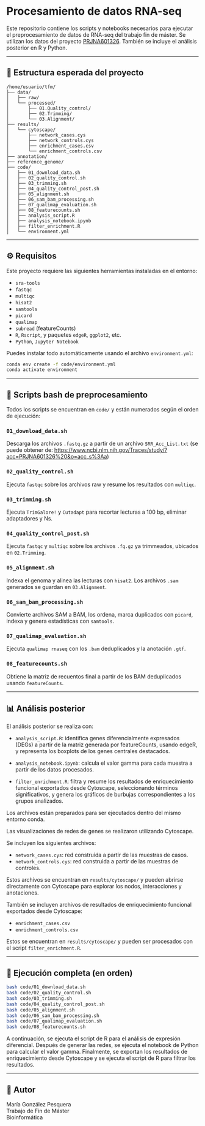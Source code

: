 # Procesamiento de datos RNA-seq

Este repositorio contiene los scripts y notebooks necesarios para ejecutar el preprocesamiento de datos de RNA-seq del trabajo fin de máster. Se utilizan los datos del proyecto [PRJNA601326](https://www.ncbi.nlm.nih.gov/Traces/study/?acc=PRJNA601326). También se incluye el análisis posterior en R y Python.

---

## 📁 Estructura esperada del proyecto

```
/home/usuario/tfm/
├── data/
│   ├── raw/
│   └── processed/
│       ├── 01.Quality_control/
│       ├── 02.Trimming/
│       └── 03.Alignment/
├── results/
│   └── cytoscape/
│       ├── network_cases.cys
│       ├── network_controls.cys
│       ├── enrichment_cases.csv
│       └── enrichment_controls.csv
├── annotation/
├── reference_genome/
├── code/
│   ├── 01_download_data.sh
│   ├── 02_quality_control.sh
│   ├── 03_trimming.sh
│   ├── 04_quality_control_post.sh
│   ├── 05_alignment.sh
│   ├── 06_sam_bam_processing.sh
│   ├── 07_qualimap_evaluation.sh
│   ├── 08_featurecounts.sh
│   ├── analysis_script.R
│   ├── analysis_notebook.ipynb
│   ├── filter_enrichment.R
│   └── environment.yml
```

---

## ⚙️ Requisitos

Este proyecto requiere las siguientes herramientas instaladas en el entorno:

- `sra-tools`
- `fastqc`
- `multiqc`
- `hisat2`
- `samtools`
- `picard`
- `qualimap`
- `subread` (featureCounts)
- `R`, `Rscript`, y paquetes `edgeR`, `ggplot2`, etc.
- `Python`, `Jupyter Notebook`

Puedes instalar todo automáticamente usando el archivo `environment.yml`:

```bash
conda env create -f code/environment.yml
conda activate environment
```

---

## 🧪 Scripts bash de preprocesamiento

Todos los scripts se encuentran en `code/` y están numerados según el orden de ejecución:

### `01_download_data.sh`
Descarga los archivos `.fastq.gz` a partir de un archivo `SRR_Acc_List.txt` (se puede obtener de: https://www.ncbi.nlm.nih.gov/Traces/study/?acc=PRJNA601326%20&o=acc_s%3Aa)

### `02_quality_control.sh`
Ejecuta `fastqc` sobre los archivos raw y resume los resultados con `multiqc`.

### `03_trimming.sh`
Ejecuta `TrimGalore!` y `Cutadapt` para recortar lecturas a 100 bp, eliminar adaptadores y Ns.

### `04_quality_control_post.sh`
Ejecuta `fastqc` y `multiqc` sobre los archivos `.fq.gz` ya trimmeados, ubicados en `02.Trimming`.

### `05_alignment.sh`
Indexa el genoma y alinea las lecturas con `hisat2`. Los archivos `.sam` generados se guardan en `03.Alignment`.

### `06_sam_bam_processing.sh`
Convierte archivos SAM a BAM, los ordena, marca duplicados con `picard`, indexa y genera estadísticas con `samtools`.

### `07_qualimap_evaluation.sh`
Ejecuta `qualimap rnaseq` con los `.bam` deduplicados y la anotación `.gtf`.

### `08_featurecounts.sh`
Obtiene la matriz de recuentos final a partir de los BAM deduplicados usando `featureCounts`.

---

## 📊 Análisis posterior

El análisis posterior se realiza con:

- `analysis_script.R`: identifica genes diferencialmente expresados (DEGs) a partir de la matriz generada por featureCounts, usando edgeR, y representa los boxplots de los genes centrales destacados.

- `analysis_notebook.ipynb`: calcula el valor gamma para cada muestra a partir de los datos procesados.

- `filter_enrichment.R`: filtra y resume los resultados de enriquecimiento funcional exportados desde Cytoscape, seleccionando términos significativos, y genera los gráficos de burbujas correspondientes a los grupos analizados.

Los archivos están preparados para ser ejecutados dentro del mismo entorno conda.

Las visualizaciones de redes de genes se realizaron utilizando Cytoscape.

Se incluyen los siguientes archivos:

- `network_cases.cys`: red construida a partir de las muestras de casos.
- `network_controls.cys`: red construida a partir de las muestras de controles.

Estos archivos se encuentran en `results/cytoscape/` y pueden abrirse directamente con Cytoscape para explorar los nodos, interacciones y anotaciones. 

También se incluyen archivos de resultados de enriquecimiento funcional exportados desde Cytoscape:

- `enrichment_cases.csv`
- `enrichment_controls.csv`

Estos se encuentran en `results/cytoscape/` y pueden ser procesados con el script `filter_enrichment.R`.

---

## 🔁 Ejecución completa (en orden)

```bash
bash code/01_download_data.sh
bash code/02_quality_control.sh
bash code/03_trimming.sh
bash code/04_quality_control_post.sh
bash code/05_alignment.sh
bash code/06_sam_bam_processing.sh
bash code/07_qualimap_evaluation.sh
bash code/08_featurecounts.sh
```
A continuación, se ejecuta el script de R para el análisis de expresión diferencial. Después de generar las redes, se ejecuta el notebook de Python para calcular el valor gamma. Finalmente, se exportan los resultados de enriquecimiento desde Cytoscape y se ejecuta el script de R para filtrar los resultados.

---

## 👤 Autor

María González Pesquera  
Trabajo de Fin de Máster  
Bioinformática 
